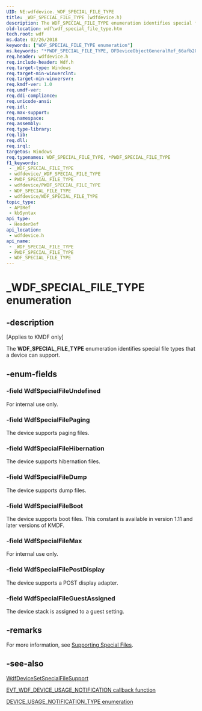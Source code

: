 ```yaml
---
UID: NE:wdfdevice._WDF_SPECIAL_FILE_TYPE
title: _WDF_SPECIAL_FILE_TYPE (wdfdevice.h)
description: The WDF_SPECIAL_FILE_TYPE enumeration identifies special file types that a device can support.
old-location: wdf\wdf_special_file_type.htm
tech.root: wdf
ms.date: 02/26/2018
keywords: ["WDF_SPECIAL_FILE_TYPE enumeration"]
ms.keywords: "*PWDF_SPECIAL_FILE_TYPE, DFDeviceObjectGeneralRef_66afb20c-b1d5-480a-b4bb-48b6e092fe5e.xml, PWDF_SPECIAL_FILE_TYPE, PWDF_SPECIAL_FILE_TYPE enumeration pointer, WDF_SPECIAL_FILE_TYPE, WDF_SPECIAL_FILE_TYPE enumeration, WdfSpecialFileBoot, WdfSpecialFileDump, WdfSpecialFileHibernation, WdfSpecialFileMax, WdfSpecialFilePaging, WdfSpecialFileUndefined, _WDF_SPECIAL_FILE_TYPE, kmdf.wdf_special_file_type, wdf.wdf_special_file_type, wdfdevice/PWDF_SPECIAL_FILE_TYPE, wdfdevice/WDF_SPECIAL_FILE_TYPE, wdfdevice/WdfSpecialFileBoot, wdfdevice/WdfSpecialFileDump, wdfdevice/WdfSpecialFileHibernation, wdfdevice/WdfSpecialFileMax, wdfdevice/WdfSpecialFilePaging, wdfdevice/WdfSpecialFileUndefined"
req.header: wdfdevice.h
req.include-header: Wdf.h
req.target-type: Windows
req.target-min-winverclnt: 
req.target-min-winversvr: 
req.kmdf-ver: 1.0
req.umdf-ver: 
req.ddi-compliance: 
req.unicode-ansi: 
req.idl: 
req.max-support: 
req.namespace: 
req.assembly: 
req.type-library: 
req.lib: 
req.dll: 
req.irql: 
targetos: Windows
req.typenames: WDF_SPECIAL_FILE_TYPE, *PWDF_SPECIAL_FILE_TYPE
f1_keywords:
 - _WDF_SPECIAL_FILE_TYPE
 - wdfdevice/_WDF_SPECIAL_FILE_TYPE
 - PWDF_SPECIAL_FILE_TYPE
 - wdfdevice/PWDF_SPECIAL_FILE_TYPE
 - WDF_SPECIAL_FILE_TYPE
 - wdfdevice/WDF_SPECIAL_FILE_TYPE
topic_type:
 - APIRef
 - kbSyntax
api_type:
 - HeaderDef
api_location:
 - wdfdevice.h
api_name:
 - _WDF_SPECIAL_FILE_TYPE
 - PWDF_SPECIAL_FILE_TYPE
 - WDF_SPECIAL_FILE_TYPE
---
```


# _WDF_SPECIAL_FILE_TYPE enumeration


## -description

<p class="CCE_Message">[Applies to KMDF only]</p>

The <b>WDF_SPECIAL_FILE_TYPE</b> enumeration identifies special file types that a device can support.

## -enum-fields

### -field WdfSpecialFileUndefined

For internal use only.

### -field WdfSpecialFilePaging

The device supports paging files.

### -field WdfSpecialFileHibernation

The device supports hibernation files.

### -field WdfSpecialFileDump

The device supports dump files.

### -field WdfSpecialFileBoot

The device supports boot files. This constant is available in version 1.11 and later versions of KMDF.

### -field WdfSpecialFileMax

For internal use only.

### -field WdfSpecialFilePostDisplay

The device supports a POST display adapter.

### -field WdfSpecialFileGuestAssigned

The device stack is assigned to a guest setting.

## -remarks

For more information, see <a href="/windows-hardware/drivers/wdf/supporting-special-files">Supporting Special Files</a>.

## -see-also

<a href="/windows-hardware/drivers/ddi/wdfdevice/nf-wdfdevice-wdfdevicesetspecialfilesupport">WdfDeviceSetSpecialFileSupport</a>

[EVT_WDF_DEVICE_USAGE_NOTIFICATION callback function](./nc-wdfdevice-evt_wdf_device_usage_notification.md)

[DEVICE_USAGE_NOTIFICATION_TYPE enumeration](../wdm/ne-wdm-device_usage_notification_type.md)